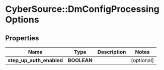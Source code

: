 # CyberSource::DmConfigProcessingOptions

## Properties
Name | Type | Description | Notes
------------ | ------------- | ------------- | -------------
**step_up_auth_enabled** | **BOOLEAN** |  | [optional] 


